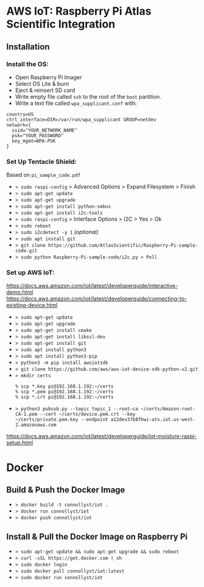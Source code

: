 # AWS IoT: Raspberry Pi Atlas Scientific Integration

## Installation

### Install the OS:

- Open Raspberry Pi Imager
- Select OS Lite & burn
- Eject & reinsert SD card
- Write empty file called `ssh` to the root of the `boot` partition.
- Write a text file called `wpa_supplicant.conf` with:

```
country=US
ctrl_interface=DIR=/var/run/wpa_supplicant GROUP=netdev
network={
  ssid="YOUR_NETWORK_NAME"
  psk="YOUR_PASSWORD"
  key_mgmt=WPA-PSK
}
```

### Set Up Tentacle Shield:
Based on `pi_sample_code.pdf`
- `> sudo raspi-config` > Advanced Options > Expand Filesystem > Finish
- `> sudo apt-get update`
- `> sudo apt-get upgrade`
- `> sudo apt-get install python-smbus`
- `> sudo apt-get install i2c-tools`
- `> sudo raspi-config` > Interface Options > I2C > Yes > Ok
- `> sudo reboot`
- `> sudo i2cdetect -y 1` _(optional)_
- `> sudo apt install git`
- `> git clone https://github.com/AtlasScientific/Raspberry-Pi-sample-code.git`
- `> sudo python Raspberry-Pi-sample-code/i2c.py > Poll`
		
### Set up AWS IoT:
https://docs.aws.amazon.com/iot/latest/developerguide/interactive-demo.html
https://docs.aws.amazon.com/iot/latest/developerguide/connecting-to-existing-device.html
- `> sudo apt-get update`
- `> sudo apt-get upgrade`
- `> sudo apt-get install cmake`
- `> sudo apt-get install libssl-dev`
- `> sudo apt-get install git`
- `> sudo apt install python3`
- `> sudo apt install python3-pip`
- `> python3 -m pip install awsiotsdk`
- `> git clone https://github.com/aws/aws-iot-device-sdk-python-v2.git`
- `> mkdir certs`
  ```
  % scp *.key pi@192.168.1.192:~/certs
  % scp *.pem pi@192.168.1.192:~/certs
  % scp *.crt pi@192.168.1.192:~/certs
  ```
- `> python3 pubsub.py --topic topic_1 --root-ca ~/certs/Amazon-root-CA-1.pem --cert ~/certs/device.pem.crt --key ~/certs/private.pem.key --endpoint a12dev37b8fhwi-ats.iot.us-west-2.amazonaws.com`

https://docs.aws.amazon.com/iot/latest/developerguide/iot-moisture-raspi-setup.html

# Docker

## Build & Push the Docker Image

- `> docker build -t connollyst/iot .`
- `> docker run connollyst/iot`
- `> docker push connollyst/iot`

## Install & Pull the Docker Image on Raspberry Pi

- `> sudo apt-get update && sudo apt-get upgrade && sudo reboot`
- `> curl -sSL https://get.docker.com | sh`
- `> sudo docker login`
- `> sudo docker pull connollyst/iot:latest`
- `> sudo docker run connollyst/iot`